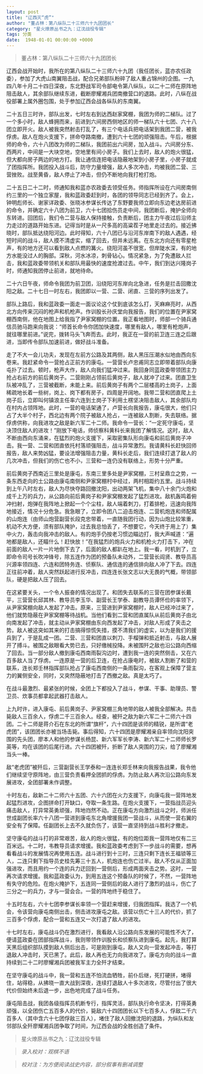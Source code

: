 ```yaml
---
layout: post
title: "辽西灭“虎”"
author: "董占林：第八纵队二十三师六十九团团长"
category: "星火燎原丛书之九：辽沈战役专辑"
tags: 分类
date:  1948-01-01 00:00:00 +0000
---
```


> 董占林：第八纵队二十三师六十九团团长


辽西会战开始时，我所在的第八纵队二十三师六十九团（我任团长，蓝亦农任政委），参加了大虎山南翼阻击战，配合兄弟部队粉碎了敌人重占锦州的企图。一九四八年十月二十四日深夜，东北野战军司令部电令第八纵队，以二十二师在原阵地阻击敌人，其余部队继续东进，截断廖耀湘兵团南撤营口的退路。此时，八纵在战役部署上属外圈包围，处于参加辽西会战各纵队的东南翼。

二十五日三时许，部队出发，七时左右到达西赵家窝棚，我团为师的二梯队。过了一个多小时，敌人蜂拥而来，前进到六间房西侧地区的师一梯队六十七团、六十八团立即开火。敌人被我突然射击打乱了，有三个电话兵把电话架到我团二营，被我俘虏。敌人在炮火支援下，拼命夺路南撤，遭到六十七团的顽强阻击。午后，根据师的命令，六十八团改为师的二梯队，我团前出六间房，加入战斗。六间房分东、西两片，中间是一大块空地，空地里有间小房子。我们上去时，敌人的炮火很猛，但大都向房子两边的地方打。我让通信连把电话隐蔽地架到小房子里，小房子就成了团指挥所。我团投入战斗后，防守力量增强，敌人多次冲击，均被我团二营、三营挫败。战至黄昏，敌人停止了冲击，但仍不断地向我打枪打炮。

二十五日二十二时，师通知我和蓝亦农政委去领受任务。师指挥所设在六间房南侧约三里的一个独立家屋，我和蓝政委赶到时，各团的领导同志已经到齐了。会上，钟明彪师长、谢家详政委、张晓冰参谋长传达了东野要我师立即向东边老达房前进的命令，并确定六十八团为前卫，六十七团拾伤员走中间，我团断后，掩护全师向东转进。回团后，我们令二营与敌人保持接触，负责断后，团主力午夜过后沿师主力走过的道路开始东进。记得当时是从一尺多高的高粱茬子地里走过去的。接近拂晓时，部队抵达绕阳河边。此时得知，六十八团已与沿河东岸南下的敌人遇遇，经短时间的战斗，敌人摸不清虚实，缩了回去，但并未远离。在东北方向还有零星枪声，有的地方还可以看到敌人点燃的篝火。绕阳河虽不很宽，但岸陡水深，有的地方水能没过人的胸部。深秋，河水冰凉，刺骨钻心。情况紧急，为了免遭敌人拦击，我和蓝政委带领机关和部队用最快的速度抢渡过去。中午，我们到达兴隆岗子时，师通知我团停止前进，就地待命。

二十六日午夜，师命令我团为前卫团，沿绕阳河东岸向北急进，任务是拦击回撒沈阳之敌。二十七日一时左右，我团即以一营、二营、闭直、三营的序列出发了。

部队上路后，我和蓝政委一面走一面议论这个仗到底该怎么打，天麻麻亮时，从西北方向传来沉闷的枪声和机枪声。作训股长孙庆堂向我报告，我们的位置在尹家窝棚西南侧，他在地图上给我指了尹家窝棚的位置。我正看地图时，师部一个骑兵通信员驰马跑来向我说：“师首长命令你团加快速度，哪里有敌人，哪里有枪炮声，就往哪里前进。”说完，拨转马头飞奔而去。此时，我正在一营的前卫连三连之后跟进，当即传令部队加速前进，做好战斗准备。

走了不大一会儿功夫，发现在左前方公路及其两侧，敌人黑压压潮水似地由西向东卷来。我赶紧命令一营抢占正前方的康屯。一营营长卢忠甫同志立即带着部队向康屯扑了过去。顿时，枪声大作，敌人向我们猛冲过来。我回身同蓝政委带领团主力抢占右前方的前后黄岗子。二营刚刚占领前后黄岗子，敌人就冲了过来。团直卫生队被冲乱了，三营被截断，未能上来。前后黄岗子有两个二层楼高的土岗子，上面稀疏地长着一些树，岗上、岗下都有房子，四周是开阔地。我带二营和团直爬上土岗子后，立即叫何镇浪主任率六连到土岗子下利用土楞坚决阻击敌人，其余部队均在村内占领阵地。此时，一营的电话架通了，卢营长向我报告，康屯很大，他们只占了大半个村子，西北边有两个院子被敌人抢占，一连被敌人割断，失去联络。据俘虏供称，向我进攻之敌是新六军二十二师。我命令一营长：“一定死守康屯，坚决顶住敌人的进攻！”刚放下电话，师侦察科黄科长来我团了解情况。这时，敌人不断由西向东涌来，在猛烈的炮火支援下，采取密集队形向康屯和前后黄岗子冲击。我一营、二营和团直依托村落顽强阻击，战斗异常激烈。我请黄科长赶快回师报告，敌人来势凶猛，要设法增强阻击力量，黄科长走后，我们连续打退了敌人的几次冲击，但我们的伤亡也不小，三营和一连仍没有联络上，形势十分严重。

前后黄岗子西南近三里处是康屯，东南三里多处是尹家窝棚，三村呈鼎立之势，一条东西走向的土公路由康屯南侧和尹家窝棚村中经过，两村相距约五里。战斗持续到上午八时左右，敌人为尽快夺路回撤沈阳，出动两架飞机，集中八十余门火炮和成千上万的兵力，从公路向前后黄岗子和尹家窝棚发起了猛烈进攻。敌机轰鸣着俯冲扫射，炮弹在我阵地上掀起一个个尘柱，敌人端着刺刀，打着排枪，迅速向我阵地接近，情况十分危急。我急眼了，立即令团八二迫击炮连、二营机炮连和师配属的山炮连（由师山炮营副营长段克忠带着，一直随我团行动，因为山炮比较笨重，机动不大方便，须有部队掩护，过去我总怕丢了，不想要它，今天终于用上了）集中火力，轰击向我冲击的敌人。有的炮手仍按老习惯边瞄边打，我大声喊道：“遍地都是敌人，还瞄什么！赶快放！”在我猛烈的炮兵火力和机枪火力打击下，冲在前面的敌人一片一片地倒下去了，后面的敌人都趴在地上。我一看，时机到了，立即命令司号长吹冲锋号，除五连作为团的预备队未动外，二营营长阎贤、教导员高兴源率领四连、六连和团特务连、侦察队、通信连的通信排向敌人冲了下去。四连正往前冲着，敌人突然跃起进行反冲击，四连连长张文志以大无畏的气概，带领部队，硬是把敌人压了回去。

在这紧要关头，一个令人振奋的情况出现了。和团失去联系的三营在团参谋长戴平，三营营长邱其林、教导员李玉华、副营长王学泰、副教导员谭怀俭的率领下，从尹家窝棚向敌人发起了冲击。原来，三营进到尹家窝棚时，敌人已经冲过来了，他们就势隐蔽在尹家窝棚等待战机。当他们看到二营和团直属队从前后黄岗子由北向南发起了冲击，就主动从尹家窝棚由东向西发起了冲击，对敌人形成了夹击之势。敌人被这突如其来的打击搞得惊慌失措，摸不清我们的虚实，以为是我们的援兵到了，于是乱成一团。二营、三营和团直以刺刀、手榴弹和抵近射击，与敌人展开了搏斗。被围之敌眼看大势已去，只好缴械投降。未被围歼之敌也沿公路向西缩了回去。当一部分敌人撤到康屯西南雨裂沟边时，遭到我一连的突然侧击，又在六百多敌人当了俘虏。一连原是一营的后卫连，在抢占康电时，被敌人割断了和营的联系，连长郑壬林指挥部队抢占了康屯西南侧的一条雨裂沟，在客观上保障了营主力的翼侧安全，同时，又突然隐蔽地打击了西撤之敌。真是太巧了。

在战斗最激烈、最紧张的时候，全团上下都投入了战斗，参谋、干事、助理员、警卫员、炊事员都拿起武器打击敌人。

上九时许，进入康屯、前后黄岗子、尹家窝棚三角地带的敌人被我全部解决。共击毙敌人三百余人，俘虏二千三百余人。经查，被歼之敌为新六军二十二师六十四团。二十二师是蒋介石在东北的所谓“旗杆”，六十四团是该师的精锐，是所谓“老虎团”，该团团长亦被当场击毙。事后得知，六十四团是廖耀湘亲自率领向沈阳突围的先头团，廖本人和他的参谋长杨昆、新六军军长李涛、新六军二十二师师长罗英等，均在该团的后尾行进。六十四团被歼，折断了敌人突围的刀尖，给了廖耀湘当头一棒。

敌“老虎团”被歼后，三营副营长王学泰和一连连长郑壬林来向我报告战果，我令他们继续坚守原阵地，由三营负责看押全团抓的俘虏。为防止敌人再次沿公路向东发展进攻，全团部署未作调整。

十时左右，敌新二十二师六十五团、六十六团在火力支援下，向康屯我一营阵地发起猛烈进攻，企图拼命打开缺口，夺取一条生路。在炮火支援下，一营指战员迎头痛击敌人，打异常英勇顽强，阵地岿然不动。正在康屯方向激烈战斗之时，师派任世成副团长率六十八团一营进到康屯东北角增援我团一营战斗，从而使一营右翼的安全有了保障。任副团长上去不久就负伤了，该营一直坚持到战斗胜利才撤走。

坚守康屯的战斗打的非常艰苦，敌人的炮火很猛，有的炮位距我一营阵地仅有二三百米远。十二时，韦教导员请求增援。我和蓝政委考虑到下一步战斗的需要，想再看看战斗的发展情况再使用五连。战斗进行到十三时，三连只剩下连长王福锁等三人，二连只剩下指导员史桂先筹三十五人，机炮连也伤亡过半。敌人不仅从正面加强进攻，而且用约一个连的兵力迂回到一营侧后，形成两面夹击之势。这时，一营再次请求增援。我和蓝政委认为，到用五连这个预备队的时候了，不然，一营阵地有失守的危险。在炮火掩护下，五连同一营侧后的敌人进行了激烈的战斗，伤亡了三分之一的兵力，才与一营会合。一营的阵地终于稳住了。

十五时左右，六十七团李参谋长率领一个营赶来增援，归我团指挥。我选了一个机会，令该营向康屯南侧出击，侧击进攻康屯之敌。该营以伤亡十三人的代价，抓了三百多个俘虏，配合一营和五连又一次打退了敌人的进攻。

十七时左右，康屯战斗仍在激烈进行，我看敌人沿公路向东发展的可能性不大了，便请蓝政委在团部指挥战斗，我则带领作训股长和侦察队进到康屯。起先，我打算天黑后组织部队摸到敌人侧后出击，可是刚到康屯，敌人又向一营发起冲击，等打退敌人冲击时，天已黑了。此后，敌人再也无力向我进攻了。康屯方向的战斗一直持续到二十二时廖耀湘兵团被我军主力全歼才结束。

在坚守康屯的战斗中，我一营和五连不怕流血牺牲，前仆后继，死打硬拼，堵得住，站得稳，从拂晓一直大战到深夜，连续打退敌人十多次进攻，尽管付出了很大代价但始终未后退一步，出色地完成了战斗任务。

康屯阻击战，我团各级指挥员机断专行，指挥灵活，部队执行命令坚决，打得英勇顽强，以全团伤亡五百多人的代价，毙敌六十四团团长以下七百多人，俘敌二千六百多人（其中含六十七团俘敌三百人），堵住了敌人回撤沈阳的退路，为纵队和友邻部队全歼廖耀湘兵团争取了时间，为辽西会战的全胜创造了条件。


> 星火燎原丛书之九：辽沈战役专辑

> *录入校对：观棋不语*

> *校对注：为方便阅读战史内容，部分叙事有删减调整*
